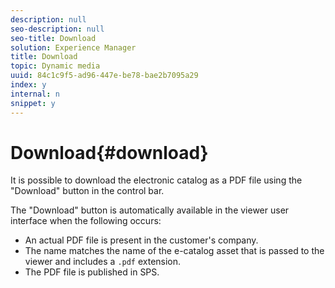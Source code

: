 ```yaml
---
description: null
seo-description: null
seo-title: Download
solution: Experience Manager
title: Download
topic: Dynamic media
uuid: 84c1c9f5-ad96-447e-be78-bae2b7095a29
index: y
internal: n
snippet: y
---
```


# Download{#download}

It is possible to download the electronic catalog as a PDF file using the "Download" button in the control bar.

The "Download" button is automatically available in the viewer user interface when the following occurs:

* An actual PDF file is present in the customer's company. 
* The name matches the name of the e-catalog asset that is passed to the viewer and includes a `.pdf` extension. 
* The PDF file is published in SPS.

